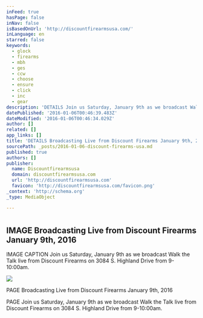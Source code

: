 ```yaml
---
inFeed: true
hasPage: false
inNav: false
isBasedOnUrl: 'http://discountfirearmsusa.com/'
inLanguage: en
starred: false
keywords:
  - glock
  - firearms
  - mbh
  - ges
  - ccw
  - choose
  - ensure
  - click
  - inc
  - gear
description: 'DETAILS Join us Saturday, January 9th as we broadcast Walk the Talk live from Discount Firearms on 3084 S. Highland Drive from 9-10:00am.'
datePublished: '2016-01-06T00:46:39.483Z'
dateModified: '2016-01-06T00:46:34.029Z'
author: []
related: []
app_links: []
title: 'DETAILS Broadcasting Live from Discount Firearms January 9th, 2016'
sourcePath: _posts/2016-01-06-discount-firearms-usa.md
published: true
authors: []
publisher:
  name: Discountfirearmsusa
  domain: discountfirearmsusa.com
  url: 'http://discountfirearmsusa.com'
  favicon: 'http://discountfirearmsusa.com/favicon.png'
_context: 'http://schema.org'
_type: MediaObject

---
```

# 

<article style=""><h1>IMAGE Broadcasting Live from Discount Firearms January 9th, 2016</h1><p>IMAGE CAPTION Join us Saturday, January 9th as we broadcast Walk the Talk live from Discount Firearms on 3084 S. Highland Drive from 9-10:00am.</p><img src="https://s3-us-west-2.amazonaws.com/the-grid-img/p/fdf8cc58ae60da4bf7d06448d3055283bcdac066.png" /></article>

PAGE Broadcasting Live from Discount Firearms January 9th, 2016

PAGE Join us Saturday, January 9th as we broadcast Walk the Talk live from Discount Firearms on 3084 S. Highland Drive from 9-10:00am.